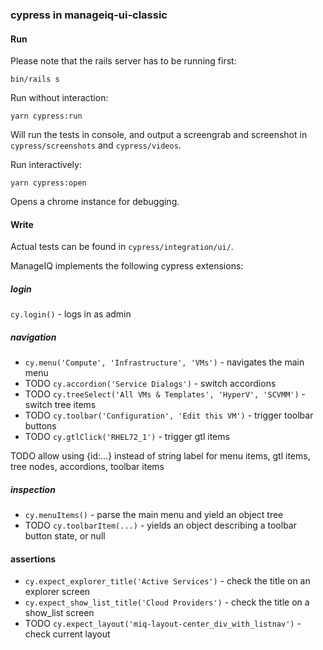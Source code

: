 ### cypress in manageiq-ui-classic

#### Run

Please note that the rails server has to be running first:

    bin/rails s


Run without interaction:

    yarn cypress:run

Will run the tests in console, and output a screengrab and screenshot in `cypress/screenshots` and `cypress/videos`.

Run interactively:

    yarn cypress:open

Opens a chrome instance for debugging.


#### Write

Actual tests can be found in `cypress/integration/ui/`.

ManageIQ implements the following cypress extensions:

##### login

`cy.login()` - logs in as admin

##### navigation

* `cy.menu('Compute', 'Infrastructure', 'VMs')` - navigates the main menu
* TODO `cy.accordion('Service Dialogs')` - switch accordions
* TODO `cy.treeSelect('All VMs & Templates', 'HyperV', 'SCVMM')` - switch tree items
* TODO `cy.toolbar('Configuration', 'Edit this VM')` - trigger toolbar buttons
* TODO `cy.gtlClick('RHEL72_1')` - trigger gtl items

TODO allow using {id:...} instead of string label for menu items, gtl items, tree nodes, accordions, toolbar items

##### inspection

* `cy.menuItems()` - parse the main menu and yield an object tree
* TODO `cy.toolbarItem(...)` - yields an object describing a toolbar button state, or null

#### assertions

* `cy.expect_explorer_title('Active Services')` - check the title on an explorer screen
* `cy.expect_show_list_title('Cloud Providers')` - check the title on a show\_list screen
* TODO `cy.expect_layout('miq-layout-center_div_with_listnav')` - check current layout
